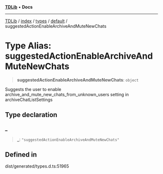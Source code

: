 [**TDLib**](../../../../../../README.md) • **Docs**

***

[TDLib](../../../../../../modules.md) / [index](../../../../../README.md) / [types](../../../README.md) / [default](../README.md) / suggestedActionEnableArchiveAndMuteNewChats

# Type Alias: suggestedActionEnableArchiveAndMuteNewChats

> **suggestedActionEnableArchiveAndMuteNewChats**: `object`

Suggests the user to enable archive_and_mute_new_chats_from_unknown_users setting in archiveChatListSettings

## Type declaration

### \_

> **\_**: `"suggestedActionEnableArchiveAndMuteNewChats"`

## Defined in

dist/generated/types.d.ts:51965
